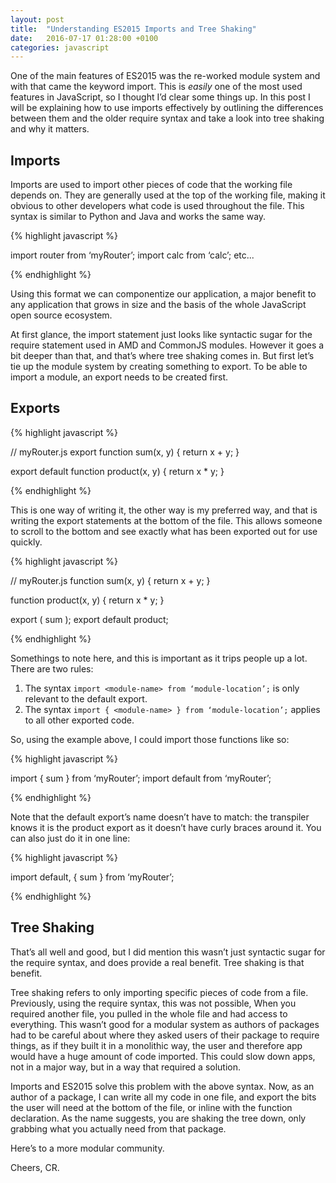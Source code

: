 ```yaml
---
layout: post
title:  "Understanding ES2015 Imports and Tree Shaking"
date:   2016-07-17 01:28:00 +0100
categories: javascript
---
```

One of the main features of ES2015 was the re-worked module system and with that came the keyword import. This is *easily* one of the most used features in JavaScript, so I thought I’d clear some things up. In this post I will be explaining how to use imports effectively by outlining the differences between them and the older require syntax and take a look into tree shaking and why it matters.

## Imports
Imports are used to import other pieces of code that the working file depends on. They are generally used at the top of the working file, making it obvious to other developers what code is used throughout the file. This syntax is similar to Python and Java and works the same way.

{% highlight javascript %}

import router from ‘myRouter’;
import calc from ‘calc’;
etc...

{% endhighlight %}

Using this format we can componentize our application, a major benefit to any application that grows in size and the basis of the whole JavaScript open source ecosystem.

At first glance, the import statement just looks like syntactic sugar for the require statement used in AMD and CommonJS modules. However it goes a bit deeper than that, and that’s where tree shaking comes in. But first let’s tie up the module system by creating something to export. To be able to import a module, an export needs to be created first.

## Exports

{% highlight javascript %}

// myRouter.js
export function sum(x, y) {
	return x + y;
}

export default function product(x, y) {
	return x * y;
}

{% endhighlight %}

This is one way of writing it, the other way is my preferred way, and that is writing the export statements at the bottom of the file. This allows someone to scroll to the bottom and see exactly what has been exported out for use quickly.

{% highlight javascript %}

// myRouter.js
function sum(x, y) {
	return x + y;
}

function product(x, y) {
	return x * y;
}

export ( sum );
export default product;

{% endhighlight %}

Somethings to note here, and this is important as it trips people up a lot. There are two rules:

1. The syntax `import <module-name> from ‘module-location’;` is only relevant to the default export.
2. The syntax `import { <module-name> } from ‘module-location’;` applies to all other exported code.

So, using the example above, I could import those functions like so:

{% highlight javascript %}

import { sum } from ‘myRouter’;
import default from ‘myRouter’;

{% endhighlight %}

Note that the default export’s name doesn’t have to match: the transpiler knows it is the product export as it doesn’t have curly braces around it. You can also just do it in one line:

{% highlight javascript %}

import default, { sum } from ‘myRouter’;

{% endhighlight %}

## Tree Shaking
That’s all well and good, but I did mention this wasn’t just syntactic sugar for the require syntax, and does provide a real benefit. Tree shaking is that benefit.

Tree shaking refers to only importing specific pieces of code from a file. Previously, using the require syntax, this was not possible, When you required another file, you pulled in the whole file and had access to everything. This wasn’t good for a modular system as authors of packages had to be careful about where they asked users of their package to require things, as if they built it in a monolithic way, the user and therefore app would have a huge amount of code imported. This could slow down apps, not in a major way, but in a way that required a solution.

Imports and ES2015 solve this problem with the above syntax. Now, as an author of a package, I can write all my code in one file, and export the bits the user will need at the bottom of the file, or inline with the function declaration. As the name suggests, you are shaking the tree down, only grabbing what you actually need from that package.

Here’s to a more modular community.

Cheers, CR.
